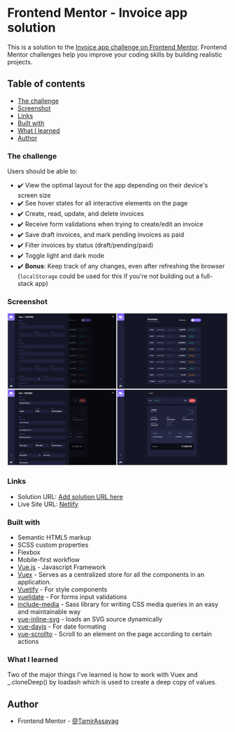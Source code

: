 # Frontend Mentor - Invoice app solution

This is a solution to the [Invoice app challenge on Frontend Mentor](https://www.frontendmentor.io/challenges/invoice-app-i7KaLTQjl). Frontend Mentor challenges help you improve your coding skills by building realistic projects.

## Table of contents

- [The challenge](#the-challenge)
- [Screenshot](#screenshot)
- [Links](#links)
- [Built with](#built-with)
- [What I learned](#what-i-learned)
- [Author](#author)

### The challenge

Users should be able to:

- ✔️ View the optimal layout for the app depending on their device's screen size
- ✔️ See hover states for all interactive elements on the page
- ✔️ Create, read, update, and delete invoices
- ✔️ Receive form validations when trying to create/edit an invoice
- ✔️ Save draft invoices, and mark pending invoices as paid
- ✔️ Filter invoices by status (draft/pending/paid)
- ✔️ Toggle light and dark mode
- ✔️ **Bonus**: Keep track of any changes, even after refreshing the browser (`localStorage` could be used for this if you're not building out a full-stack app)

### Screenshot

![](./screenshot.jpg)

### Links

- Solution URL: [Add solution URL here](https://your-solution-url.com)
- Live Site URL: [Netlify](https://serene-colden-7dbe08.netlify.app/)

### Built with

- Semantic HTML5 markup
- SCSS custom properties
- Flexbox
- Mobile-first workflow
- [Vue.js](https://vuejs.org/) - Javascript Framework
- [Vuex](https://vuex.vuejs.org/) - Serves as a centralized store for all the components in an application.
- [Vuetify](https://vuetifyjs.com/en/) - For style components
- [vuelidate](https://vuelidate.js.org/) - For forms input validations
- [include-media](https://www.npmjs.com/package/include-media) - Sass library for writing CSS media queries in an easy and maintainable way
- [vue-inline-svg](https://www.npmjs.com/package/vue-inline-svg) - loads an SVG source dynamically
- [vue-dayjs](https://www.npmjs.com/package/vue-dayjs) - For date formating
- [vue-scrollto](https://www.npmjs.com/package/vue-scrollto) - Scroll to an element on the page according to certain actions

### What I learned

Two of the major things I've learned is how to work with Vuex and \_.cloneDeep() by loadash which is used to create a deep copy of values.

## Author

- Frontend Mentor - [@TamirAssayag](https://www.frontendmentor.io/profile/TamirAssayag)
